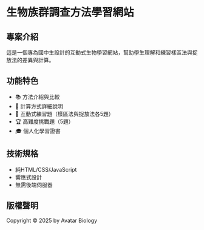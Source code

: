 # 生物族群調查方法學習網站

## 專案介紹
這是一個專為國中生設計的互動式生物學習網站，幫助學生理解和練習樣區法與捉放法的差異與計算。

## 功能特色
- 📚 方法介紹與比較
- 🧮 計算方式詳細說明  
- 📝 互動式練習題（樣區法與捉放法各5題）
- 🏆 高難度挑戰題（5題）
- 🎓 個人化學習證書

## 技術規格
- 純HTML/CSS/JavaScript
- 響應式設計
- 無需後端伺服器

## 版權聲明
Copyright © 2025 by Avatar Biology
